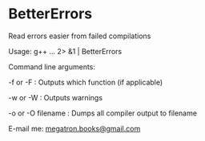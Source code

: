BetterErrors
============

Read errors easier from failed compilations

Usage: g++ ... 2> &1 | BetterErrors

Command line arguments:

-f or -F : Outputs which function (if applicable)

-w or -W : Outputs warnings

-o or -O filename : Dumps all compiler output to filename 


E-mail me: megatron.books@gmail.com
